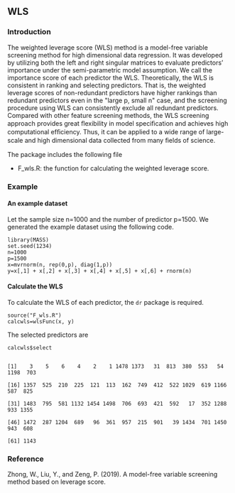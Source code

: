 
## WLS

### Introduction

The weighted leverage score (WLS) method is a model-free variable screening method for high dimensional data regression. It was developed by utilizing both the left and right singular matrices to evaluate predictors’ importance under the semi-parametric model assumption. We call the importance score of each predictor the WLS. Theoretically, the WLS is consistent in ranking and selecting predictors. That is, the weighted leverage scores of non-redundant predictors have higher rankings than redundant predictors even in the "large p, small n" case, and the screening procedure using WLS can consistently exclude all redundant predictors. Compared with other feature screening methods, the WLS screening approach provides great ﬂexibility in model speciﬁcation and achieves high computational efﬁciency. Thus, it can be applied to a wide range of large-scale and high dimensional data collected from many ﬁelds of science.

The package includes the following file

- F_wls.R: the function for calculating the weighted leverage score.


### Example

#### An example dataset
Let the sample size n=1000 and the number of predictor p=1500. We generated the example dataset using the following code.

```
library(MASS)
set.seed(1234)
n=1000
p=1500
x=mvrnorm(n, rep(0,p), diag(1,p))
y=x[,1] + x[,2] + x[,3] + x[,4] + x[,5] + x[,6] + rnorm(n)
```

#### Calculate the WLS
To calculate the WLS of each predictor, the ```dr``` package is required.
```
source("F_wls.R")
calcwls=wlsFunc(x, y)
```

The selected predictors are
```
calcwls$select

```
```

[1]    3    5    6    4    2    1 1478 1373   31  813  380  553   54 1198  703

[16] 1357  525  210  225  121  113  162  749  412  522 1029  619 1166  587  825

[31] 1483  795  581 1132 1454 1498  706  693  421  592   17  352 1288  933 1355

[46] 1472  287 1204  689   96  361  957  215  901   39 1434  701 1450  943  608

[61] 1143
```

### Reference

Zhong, W., Liu, Y., and Zeng, P. (2019). A model-free variable screening method based on leverage score.

